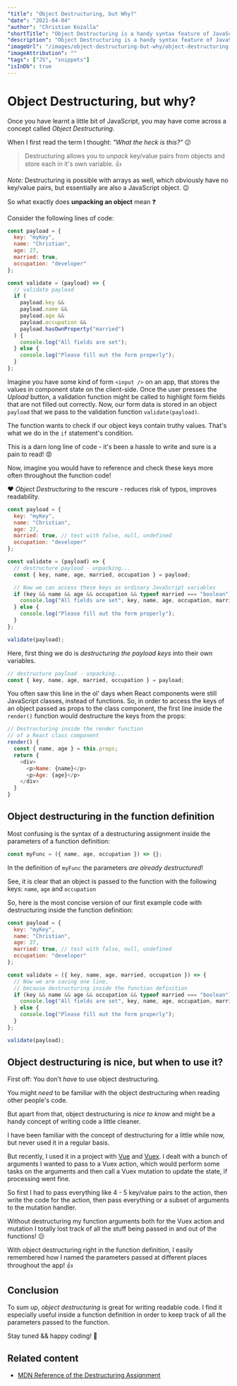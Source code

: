 ```yaml
---
"title": "Object Destructuring, but Why?"
"date": "2021-04-04"
"author": "Christian Kozalla"
"shortTitle": "Object Destructuring is a handy syntax feature of JavaScript. It enables you to write cleaner code, especially when using it to destructure parameters right inside a function definition!"
"description": "Object Destructuring is a handy syntax feature of JavaScript. It enables you to write cleaner code, especially when using it to destructure parameters right inside a function definition! I rarely used it in the past, although familiar with the syntax. But recently it saved me a lot of pain when I needed to pass a bunch of arguments to Vuex actions and mutation handlers. It allowed for easily keeping track of all the stuff being passed around between the functions!"
"imageUrl": "/images/object-destructuring-but-why/object-destructuring-but-why.png"
"imageAttribution": ""
"tags": ["JS", "snippets"]
"isInDb": true
---
```


# Object Destructuring, but why?

Once you have learnt a little bit of JavaScript, you may have come across a concept called _Object Destructuring_.

When I first read the term I thought: _"What the heck is this?"_ :confused:

> Destructuring allows you to _unpack_ key/value pairs from objects and store each in it's own variable. :thumbsup:

_Note:_ Destructuring is possible with arrays as well, which obviously have no key/value pairs, but essentially are also a JavaScript object. :wink:

So what exactly does **unpacking an object** mean :question:

Consider the following lines of code:

```js
const payload = {
  key: "myKey",
  name: "Christian",
  age: 27,
  married: true,
  occupation: "developer"
};

const validate = (payload) => {
  // validate payload
  if (
    payload.key &&
    payload.name &&
    payload.age &&
    payload.occupation &&
    payload.hasOwnProperty("married")
  ) {
    console.log("All fields are set");
  } else {
    console.log("Please fill out the form properly");
  }
};
```

Imagine you have some kind of form `<input />` on an app, that stores the values in component state on the client-side. Once the user presses the _Upload_ button, a validation function might be called to highlight form fields that are not filled out correctly. Now, our form data is stored in an object `payload` that we pass to the validation function `validate(payload)`.

The function wants to check if our object keys contain truthy values. That's what we do in the `if` statement's condition.

This is a darn long line of code - it's been a hassle to write and sure is a pain to read! :rage:

Now, imagine you would have to reference and check these keys more often throughout the function code!

<!-- prettier-ignore -->
:heart: _Object Destructuring_ to the rescure - reduces risk of typos, improves readability.

```js
const payload = {
  key: "myKey",
  name: "Christian",
  age: 27,
  married: true, // test with false, null, undefined
  occupation: "developer"
};

const validate = (payload) => {
  // destructure payload - unpacking...
  const { key, name, age, married, occupation } = payload;

  // Now we can access these keys as ordinary JavaScript variables
  if (key && name && age && occupation && typeof married === "boolean") {
    console.log("All fields are set", key, name, age, occupation, married);
  } else {
    console.log("Please fill out the form properly");
  }
};

validate(payload);
```

Here, first thing we do is _destructuring the payload keys_ into their own variables.

```js
// destructure payload - unpacking...
const { key, name, age, married, occupation } = payload;
```

You often saw this line in the ol' days when React components were still JavaScript classes, instead of functions. So, in order to access the keys of an object passed as props to the class component, the first line inside the `render()` function would destructure the keys from the props:

```js
// Destructuring inside the render function
// of a React class component
render() {
  const { name, age } = this.props;
  return {
    <div>
      <p>Name: {name}</p>
      <p>Age: {age}</p>
    </div>
  }
}
```

## Object destructuring in the function definition

Most confusing is the syntax of a destructuring assignment inside the parameters of a function definition:

```js
const myFunc = ({ name, age, occupation }) => {};
```

In the definition of `myFunc` the parameters _are already destructured_!

See, it is clear that an object is passed to the function with the following keys: `name`, `age` and `occupation`

So, here is the most concise version of our first example code with destructuring inside the function definition:

```js
const payload = {
  key: "myKey",
  name: "Christian",
  age: 27,
  married: true, // test with false, null, undefined
  occupation: "developer"
};

const validate = ({ key, name, age, married, occupation }) => {
  // Now we are saving one line,
  // because destructuring inside the function definition
  if (key && name && age && occupation && typeof married === "boolean") {
    console.log("All fields are set", key, name, age, occupation, married);
  } else {
    console.log("Please fill out the form properly");
  }
};

validate(payload);
```

## Object destructuring is nice, but when to use it?

First off: You don't _have_ to use object destructuring.

You might _need_ to be familiar with the object destructuring when reading other people's code.

But apart from that, object destructuring is _nice to know_ and might be a handy concept of writing code a little cleaner.

I have been familiar with the concept of destructuring for a little while now, but never used it in a regular basis.

But recently, I used it in a project with [Vue](https://vuejs.org) and [Vuex](https://vuex.vuejs.org). I dealt with a bunch of arguments I wanted to pass to a Vuex action, which would perform some tasks on the arguments and then call a Vuex mutation to update the state, if processing went fine.

So first I had to pass everything like 4 - 5 key/value pairs to the action, then write the code for the action, then pass everything or a subset of arguments to the mutation handler.

Without destructuring my function arguments both for the Vuex action and mutation I totally lost track of all the stuff being passed in and out of the functions! :confused:

With object destructuring right in the function definition, I easily remembered how I named the parameters passed at different places throughout the app! :thumbsup:

## Conclusion

To sum up, _object destructuring_ is great for writing readable code. I find it especially useful inside a function definition in order to keep track of all the parameters passed to the function.

Stay tuned && happy coding! :rocket:

## Related content

- [MDN Reference of the Destructuring Assignment](https://developer.mozilla.org/en-US/docs/Web/JavaScript/Reference/Operators/Destructuring_assignment)
